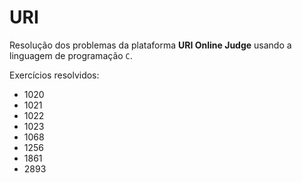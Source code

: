 # URI

Resolução dos problemas da plataforma **URI Online Judge** usando a linguagem de programação ``C``.

Exercícios resolvidos:

- 1020
- 1021
- 1022
- 1023
- 1068
- 1256
- 1861
- 2893
